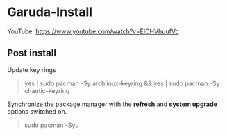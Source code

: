 # Garuda-Install

YouTube: https://www.youtube.com/watch?v=EICHVhuufVc

## Post install

Update key rings

> yes | sudo pacman -Sy archlinux-keyring && yes | sudo pacman -Sy chaotic-keyring

Synchronize the package manager with the **refresh** and **system upgrade** options switched on.

> sudo pacman -Syu

